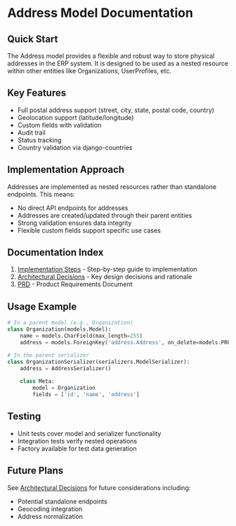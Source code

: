 # Address Model Documentation

## Quick Start
The Address model provides a flexible and robust way to store physical addresses in the ERP system. It is designed to be used as a nested resource within other entities like Organizations, UserProfiles, etc.

## Key Features
- Full postal address support (street, city, state, postal code, country)
- Geolocation support (latitude/longitude)
- Custom fields with validation
- Audit trail
- Status tracking
- Country validation via django-countries

## Implementation Approach
Addresses are implemented as nested resources rather than standalone endpoints. This means:
- No direct API endpoints for addresses
- Addresses are created/updated through their parent entities
- Strong validation ensures data integrity
- Flexible custom fields support specific use cases

## Documentation Index
1. [Implementation Steps](address_implementation_steps.md) - Step-by-step guide to implementation
2. [Architectural Decisions](address_architectural_decisions.md) - Key design decisions and rationale
3. [PRD](address_prd.md) - Product Requirements Document

## Usage Example
```python
# In a parent model (e.g., Organization)
class Organization(models.Model):
    name = models.CharField(max_length=255)
    address = models.ForeignKey('address.Address', on_delete=models.PROTECT)

# In the parent serializer
class OrganizationSerializer(serializers.ModelSerializer):
    address = AddressSerializer()
    
    class Meta:
        model = Organization
        fields = ['id', 'name', 'address']
```

## Testing
- Unit tests cover model and serializer functionality
- Integration tests verify nested operations
- Factory available for test data generation

## Future Plans
See [Architectural Decisions](address_architectural_decisions.md) for future considerations including:
- Potential standalone endpoints
- Geocoding integration
- Address normalization 